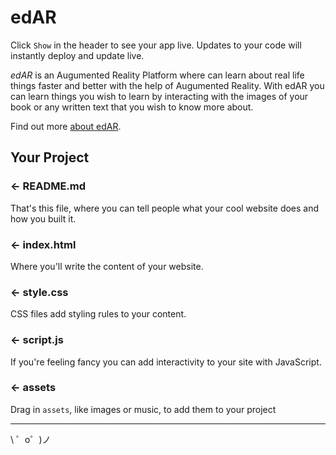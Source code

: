 edAR
=================

Click `Show` in the header to see your app live. Updates to your code will instantly deploy and update live.

*edAR* is an Augumented Reality Platform where can learn about real life things faster and better with the help of Augumented Reality. With edAR you can learn things you wish to learn by interacting with the images of your book or any written text that you wish to know more about.

Find out more [about edAR]().


Your Project
------------

### ← README.md

That's this file, where you can tell people what your cool website does and how you built it.

### ← index.html

Where you'll write the content of your website. 

### ← style.css

CSS files add styling rules to your content.

### ← script.js

If you're feeling fancy you can add interactivity to your site with JavaScript.

### ← assets

Drag in `assets`, like images or music, to add them to your project

-------------------

\ ゜o゜)ノ

